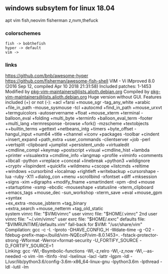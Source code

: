 ## windows subsytem for linux 18.04

apt
	vim
	fish,neovim
fisherman
	z,nvm,thefuck

### colorschemes
	fish -> bobthefish
	hyper -> default
	vim ->

### links
https://github.com/bnb/awesome-hyper
https://github.com/fisherman/awesome-fish-shell
VIM - Vi IMproved 8.0 (2016 Sep 12, compiled Apr 10 2018 21:31:58)
Included patches: 1-1453
Modified by pkg-vim-maintainers@lists.alioth.debian.org
Compiled by pkg-vim-maintainers@lists.alioth.debian.org
Huge version without GUI.  Features included (+) or not (-):
+acl               +farsi             +mouse_sgr         -tag_any_white
+arabic            +file_in_path      -mouse_sysmouse    -tcl
+autocmd           +find_in_path      +mouse_urxvt       +termguicolors
-autoservername    +float             +mouse_xterm       +terminal
-balloon_eval      +folding           +multi_byte        +terminfo
+balloon_eval_term -footer            +multi_lang        +termresponse
-browse            +fork()            -mzscheme          +textobjects
++builtin_terms    +gettext           +netbeans_intg     +timers
+byte_offset       -hangul_input      +num64             +title
+channel           +iconv             +packages          -toolbar
+cindent           +insert_expand     +path_extra        +user_commands
-clientserver      +job               -perl              +vertsplit
-clipboard         +jumplist          +persistent_undo   +virtualedit
+cmdline_compl     +keymap            +postscript        +visual
+cmdline_hist      +lambda            +printer           +visualextra
+cmdline_info      +langmap           +profile           +viminfo
+comments          +libcall           -python            +vreplace
+conceal           +linebreak         +python3           +wildignore
+cryptv            +lispindent        +quickfix          +wildmenu
+cscope            +listcmds          +reltime           +windows
+cursorbind        +localmap          +rightleft         +writebackup
+cursorshape       -lua               -ruby              -X11
+dialog_con        +menu              +scrollbind        -xfontset
+diff              +mksession         +signs             -xim
+digraphs          +modify_fname      +smartindent       -xpm
-dnd               +mouse             +startuptime       -xsmp
-ebcdic            -mouseshape        +statusline        -xterm_clipboard
+emacs_tags        +mouse_dec         -sun_workshop      -xterm_save
+eval              +mouse_gpm         +syntax            
+ex_extra          -mouse_jsbterm     +tag_binary        
+extra_search      +mouse_netterm     +tag_old_static    
   system vimrc file: "$VIM/vimrc"
     user vimrc file: "$HOME/.vimrc"
 2nd user vimrc file: "~/.vim/vimrc"
      user exrc file: "$HOME/.exrc"
       defaults file: "$VIMRUNTIME/defaults.vim"
  fall-back for $VIM: "/usr/share/vim"
Compilation: gcc -c -I. -Iproto -DHAVE_CONFIG_H   -Wdate-time  -g -O2 -fdebug-prefix-map=/build/vim-NQEcoP/vim-8.0.1453=. -fstack-protector-strong -Wformat -Werror=format-security -U_FORTIFY_SOURCE -D_FORTIFY_SOURCE=1       
Linking: gcc   -Wl,-Bsymbolic-functions -Wl,-z,relro -Wl,-z,now -Wl,--as-needed -o vim        -lm -ltinfo -lnsl  -lselinux  -lacl -lattr -lgpm -ldl     -L/usr/lib/python3.6/config-3.6m-x86_64-linux-gnu -lpython3.6m -lpthread -ldl -lutil -lm      

